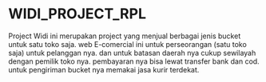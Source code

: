 # WIDI_PROJECT_RPL
Project Widi ini merupakan project yang menjual berbagai jenis bucket untuk satu toko saja. web E-comercial ini untuk perseorangan (satu toko saja) untuk pelanggan nya. dan untuk batasan daerah nya cukup sewilayah dengan pemilik toko nya. pembayaran nya bisa lewat transfer bank dan cod. untuk pengiriman bucket nya memakai jasa kurir terdekat.
